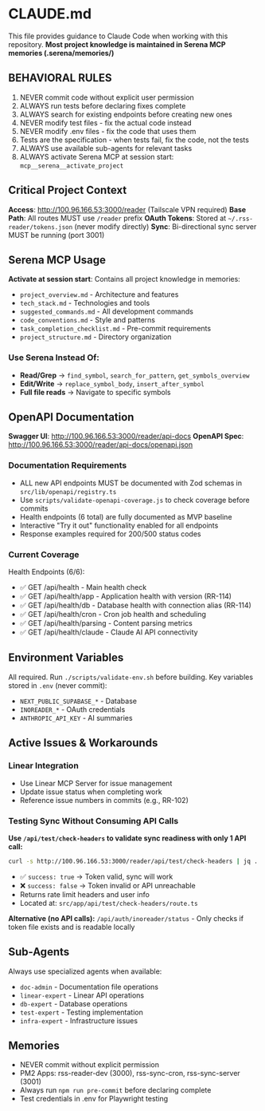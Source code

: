 # CLAUDE.md

This file provides guidance to Claude Code when working with this repository.
**Most project knowledge is maintained in Serena MCP memories (.serena/memories/)**

## BEHAVIORAL RULES

1. NEVER commit code without explicit user permission
2. ALWAYS run tests before declaring fixes complete
3. ALWAYS search for existing endpoints before creating new ones
4. NEVER modify test files - fix the actual code instead
5. NEVER modify .env files - fix the code that uses them
6. Tests are the specification - when tests fail, fix the code, not the tests
7. ALWAYS use available sub-agents for relevant tasks
8. ALWAYS activate Serena MCP at session start: `mcp__serena__activate_project`

## Critical Project Context

**Access**: http://100.96.166.53:3000/reader (Tailscale VPN required)
**Base Path**: All routes MUST use `/reader` prefix
**OAuth Tokens**: Stored at `~/.rss-reader/tokens.json` (never modify directly)
**Sync**: Bi-directional sync server MUST be running (port 3001)

## Serena MCP Usage

**Activate at session start**: Contains all project knowledge in memories:

- `project_overview.md` - Architecture and features
- `tech_stack.md` - Technologies and tools
- `suggested_commands.md` - All development commands
- `code_conventions.md` - Style and patterns
- `task_completion_checklist.md` - Pre-commit requirements
- `project_structure.md` - Directory organization

### Use Serena Instead Of:

- **Read/Grep** → `find_symbol`, `search_for_pattern`, `get_symbols_overview`
- **Edit/Write** → `replace_symbol_body`, `insert_after_symbol`
- **Full file reads** → Navigate to specific symbols

## OpenAPI Documentation

**Swagger UI**: http://100.96.166.53:3000/reader/api-docs
**OpenAPI Spec**: http://100.96.166.53:3000/reader/api-docs/openapi.json

### Documentation Requirements

- ALL new API endpoints MUST be documented with Zod schemas in `src/lib/openapi/registry.ts`
- Use `scripts/validate-openapi-coverage.js` to check coverage before commits
- Health endpoints (6 total) are fully documented as MVP baseline
- Interactive "Try it out" functionality enabled for all endpoints
- Response examples required for 200/500 status codes

### Current Coverage

Health Endpoints (6/6):

- ✅ GET /api/health - Main health check
- ✅ GET /api/health/app - Application health with version (RR-114)
- ✅ GET /api/health/db - Database health with connection alias (RR-114)
- ✅ GET /api/health/cron - Cron job health and scheduling
- ✅ GET /api/health/parsing - Content parsing metrics
- ✅ GET /api/health/claude - Claude AI API connectivity

## Environment Variables

All required. Run `./scripts/validate-env.sh` before building.
Key variables stored in `.env` (never commit):

- `NEXT_PUBLIC_SUPABASE_*` - Database
- `INOREADER_*` - OAuth credentials
- `ANTHROPIC_API_KEY` - AI summaries

## Active Issues & Workarounds

### Linear Integration

- Use Linear MCP Server for issue management
- Update issue status when completing work
- Reference issue numbers in commits (e.g., RR-102)

### Testing Sync Without Consuming API Calls

**Use `/api/test/check-headers` to validate sync readiness with only 1 API call:**

```bash
curl -s http://100.96.166.53:3000/reader/api/test/check-headers | jq .
```

- ✅ `success: true` → Token valid, sync will work
- ❌ `success: false` → Token invalid or API unreachable
- Returns rate limit headers and user info
- Located at: `src/app/api/test/check-headers/route.ts`

**Alternative (no API calls):** `/api/auth/inoreader/status` - Only checks if token file exists and is readable locally

## Sub-Agents

Always use specialized agents when available:

- `doc-admin` - Documentation file operations
- `linear-expert` - Linear API operations
- `db-expert` - Database operations
- `test-expert` - Testing implementation
- `infra-expert` - Infrastructure issues

## Memories

- NEVER commit without explicit permission
- PM2 Apps: rss-reader-dev (3000), rss-sync-cron, rss-sync-server (3001)
- Always run `npm run pre-commit` before declaring complete
- Test credentials in .env for Playwright testing

